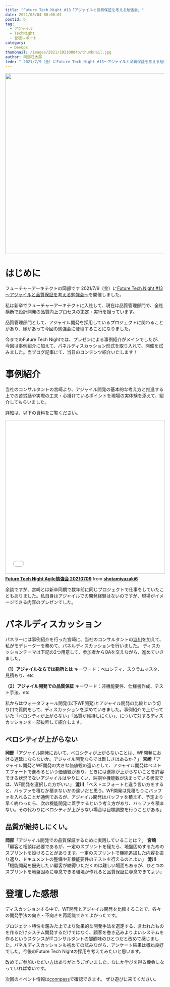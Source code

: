 ```yaml
---
title: "Future Tech Night #13「アジャイルと品質保証を考える勉強会」"
date: 2021/08/04 00:00:01
postid: b
tag:
  - アジャイル
  - TechNight
  - 登壇レポート
category:
  - DevOps
thumbnail: /images/2021/20210804b/thumbnail.jpg
author: 岡部荘太郎
lede: " 2021/7/9（金）にFuture Tech Night #13～アジャイルと品質保証を考える勉強会～を開催しました。私は新卒でフューチャーアーキテクトに入社して、現在は品質管理部門で、全社横断で設計開発の品質向上プロセスの策定・実行を担っています。品質管理部門として、アジャイル開発を採用しているプロジェクトに関わることがあり、縁があって今回の勉強会に登壇することになりました。"
---
```


<img src="/images/2021/20210804b/sea-985545_640.jpg" alt="" title="MerioによるPixabayからの画像" width="640" height="573" loading="lazy">

# はじめに

フューチャーアーキテクトの岡部です
2021/7/9（金）に[Future Tech Night #13～アジャイルと品質保証を考える勉強会～](https://future.connpass.com/event/217290/)を開催しました。

私は新卒でフューチャーアーキテクトに入社して、現在は品質管理部門で、全社横断で設計開発の品質向上プロセスの策定・実行を担っています。

品質管理部門として、アジャイル開発を採用しているプロジェクトに関わることがあり、縁があって今回の勉強会に登壇することになりました。

今までのFuture Tech Nightでは、プレゼンによる事例紹介がメインでしたが、今回は事例紹介に加えて、パネルディスカッション形式を取り入れて、開催を試みました。当ブログ記事にて、当日のコンテンツ紹介いたします！

# 事例紹介

当社のコンサルタントの宮崎より、アジャイル開発の基本的な考え方と推進する上での苦労話や実際の工夫・心掛けているポイントを現場の実体験を添えて、紹介してもらいました。

詳細は、以下の資料をご覧ください。

<iframe src="//www.slideshare.net/slideshow/embed_code/key/EBBSFVs939AcyO" width="595" height="485" frameborder="0" marginwidth="0" marginheight="0" scrolling="no" style="border:1px solid #CCC; border-width:1px; margin-bottom:5px; max-width: 100%;" allowfullscreen> </iframe> <div style="margin-bottom:5px"> <strong> <a href="//www.slideshare.net/shotamiyazaki6/future-tech-night-agile-20210709" title=" Future Tech Night Agile勉強会 20210709" target="_blank"> Future Tech Night Agile勉強会 20210709</a> </strong> from <strong><a href="https://www.slideshare.net/shotamiyazaki6" target="_blank">shotamiyazaki6</a></strong> </div>

余談ですが、宮崎とは新卒同期で数年前に同じプロジェクトで仕事をしていたこともありました。私自身はアジャイルでの開発経験はないのですが、現場がイメージできる内容のプレゼンでした。

# パネルディスカッション

パネラーには事例紹介を行った宮崎に、当社のコンサルタントの[澁川](/authors/%E6%BE%81%E5%B7%9D%E5%96%9C%E8%A6%8F/)を加えて、私がモデレーターを務めて、パネルディスカッションを行いました。
ディスカッションテーマは下記の2つ用意して、参加者からQAを交えながら、進めていきました。

**（1）アジャイルならでは勘所とは**
キーワード：ベロシティ、スクラムマスタ、見積もり、etc

**（2）アジャイル開発での品質保証**
キーワード：非機能要件、仕様書作成、テスト手法、etc

私からはウォータフォール開発(以下WF開発)とアジャイル開発の比較という切り口で質問をして、ディスカッションを深めていきました。事例紹介で上がっていた「ベロシティが上がらない」「品質が維持しにくい」、について対するディスカッションを一部抜粋して紹介します。

## ベロシティが上がらない

**岡部**「アジャイル開発において、ベロシティが上がらないことは、WF開発における遅延にならないか。アジャイル開発ならでは難しさはあるか？」
**宮崎**「アジャイル開発とWF開発の大きな価値観の違いとして、アジャイル開発はベストエフォートで進めるという価値観があり、ときには進捗が上がらないことを許容できる状況でないアジャイルはやりにくい、納期や機能数が決まっている状況では、WF開発を選択した方がいい」
**澁川**「ベストエフォートと違う言い方をすると、バッファを積むか積まないかの違いだと思う。WF開発は見積もりにバッファを入れることが通例であるが、アジャイル開発はバッファを積まず、予定より早く終わったら、次の機能開発に着手するという考え方があり、バッファを積まない。その代わりにベロシティが上がらない場合は目標調整を行うことがある」

## 品質が維持しにくい。

**岡部**「アジャイル開発での品質保証するために実践していることは？」
**宮崎**「顧客と相談は必要であるが、一定のスプリントを経たら、地盤固めするためのスプリントを設けることがあります。一定のスプリントで機能追加した内容を振り返り、ドキュメントの整備や非機能要件のテストを行えるのとよい」
**澁川**「機能開発を優先したい顧客が納得いただくのは難しい場面もあるが、ひとつのスプリントを地盤固めに専念できる環境が作れると品質保証に専念できてよい」

# 登壇した感想

ディスカッションする中で、WF開発とアジャイル開発を比較することで、各々の開発手法の向き・不向きを再認識できてよかったです。

プロジェクト特性を鑑みた上でより効果的な開発手法を選定する、言われたものを作るだけシステム開発するだけではなく、顧客を巻き込みよりよいシステムを作るというスタンスがITコンサルタントの醍醐味のひとつだと改めて感じました。パネルディスカッションも初めての試みながら、アンケート結果は概ね良好でした。今後のFuture Tech Nightの採用を考えてみたいと思います。

改めてご参加いただい方はありがとうございました。なにか学びを得る機会になっていれば幸いです。

次回のイベント情報は[connpass](https://future.connpass.com/)で確認できます。
ぜひ遊びに来てください。
